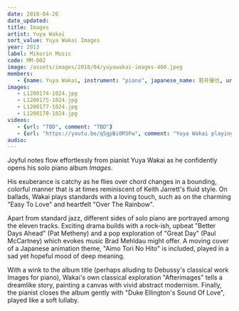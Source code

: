 ```yaml
---
date: 2018-04-26
date_updated: 
title: Images
artist: Yuya Wakai
sort_value: Yuya Wakai Images
year: 2013
label: Mikorin Music
code: MM-002
image: /assets/images/2018/04/yuyawakai-images-460.jpeg
members:
   - {name: Yuya Wakai, instrument: "piano", japanese_name: 若井優也, url: "https://matheyoung.wordpress.com/"}
images:
   - L1200174-1024.jpg
   - L1200175-1024.jpg
   - L1200177-1024.jpg
   - L1200178-1024.jpg
videos: 
   - {url: "TBD", comment: "TBD"}
   - {url: "https://youtu.be/q5gpBi0RSFw", comment: "Yuya Wakai playing \"All The Things You Are\" in a jazz trio setting"}
audio: 
---
```

Joyful notes flow effortlessly from pianist Yuya Wakai as he confidently opens his solo piano album *Images*.

His exuberance is catchy as he flies over chord changes in a bounding, colorful manner that is at times reminiscent of Keith Jarrett's fluid style. On ballads, Wakai plays standards with a loving touch, such as on the charming "Easy To Love" and heartfelt "Over The Rainbow".

Apart from standard jazz, different sides of solo piano are portrayed among the eleven tracks. Exciting drama builds with a rock-ish, upbeat "Better Days Ahead" (Pat Metheny) and a pop exploration of "Great Day" (Paul McCartney) which evokes music Brad Mehldau might offer. A moving cover of a Japanese animation theme, "Aimo Tori No Hito" is included, played in a sad yet hopeful mood of deep meaning.

With a wink to the album title (perhaps alluding to Debussy's classical work Images for piano), Wakai's own classical exploration "Afterimages" tells a dreamlike story, painting a canvas with vivid abstract modernism. Finally, the pianist closes the album gently with "Duke Ellington's Sound Of Love", played like a soft lullaby.
